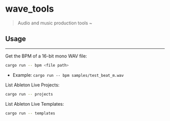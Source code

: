 # wave_tools

> Audio and music production tools ~

## Usage

---

Get the BPM of a 16-bit mono WAV file:

```bash
cargo run -- bpm <file path>
```

- Example: `cargo run -- bpm samples/test_beat_m.wav`

List Ableton Live Projects:

```bash
cargo run -- projects
```

List Ableton Live Templates:

```bash
cargo run -- templates
```
